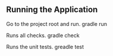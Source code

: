 ## Running the Application

 
 Go to the project root and run.
 gradle run

 Runs all checks.
 gradle check
 
 Runs the unit tests.
 greadle test
 